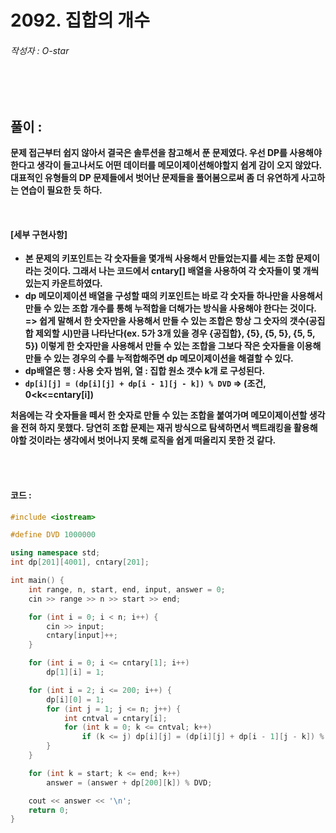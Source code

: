 # 2092. 집합의 개수

###### 작성자 : O-star

<br/>

<br/>

## 풀이 : 

**문제 접근부터 쉽지 않아서 결국은 솔루션을 참고해서 푼 문제였다. 우선 DP를 사용해야 한다고 생각이 들고나서도 어떤 데이터를 메모이제이션해야할지 쉽게 감이 오지 않았다. 대표적인 유형들의 DP 문제들에서 벗어난 문제들을 풀어봄으로써 좀 더 유연하게 사고하는 연습이 필요한 듯 하다.**

**<br/>**

#### **[세부 구현사항]**

- **본 문제의 키포인트는 각 숫자들을 몇개씩 사용해서 만들었는지를 세는 조합 문제이라는 것이다. 그래서 나는 코드에서 cntary[] 배열을 사용하여 각 숫자들이 몇 개씩 있는지 카운트하였다.**
- **dp 메모이제이션 배열을 구성할 때의 키포인트는 바로 각 숫자들 하나만을 사용해서 만들 수 있는 조합 개수를 통해 누적합을 더해가는 방식을 사용해야 한다는 것이다. => 쉽게 말해서 한 숫자만을 사용해서 만들 수 있는 조합은 항상 그 숫자의 갯수(공집합 제외할 시)만큼 나타난다(ex. 5가 3개 있을 경우 {공집합}, {5}, {5, 5}, {5, 5, 5}) 이렇게 한 숫자만을 사용해서 만들 수 있는 조합을 그보다 작은 숫자들을 이용해 만들 수 있는 경우의 수를 누적합해주면 dp 메모이제이션을 해결할 수 있다.**
- **dp배열은 행 : 사용 숫자 범위, 열 : 집합 원소 갯수 k개 로 구성된다.**
- **`dp[i][j] = (dp[i][j] + dp[i - 1][j - k]) % DVD` => (조건, 0<k<=cntary[i])**

**처음에는 각 숫자들을 떼서 한 숫자로 만들 수 있는 조합을 붙여가며 메모이제이션할 생각을 전혀 하지 못했다. 당연히 조합 문제는 재귀 방식으로 탐색하면서 백트래킹을 활용해야할 것이라는 생각에서 벗어나지 못해 로직을 쉽게 떠올리지 못한 것 같다.**

<br/>

<br/>

#### 코드 : 

```c++
#include <iostream>

#define DVD 1000000

using namespace std;
int dp[201][4001], cntary[201];

int main() {
    int range, n, start, end, input, answer = 0;
    cin >> range >> n >> start >> end;

    for (int i = 0; i < n; i++) {
        cin >> input;
        cntary[input]++;
    }

    for (int i = 0; i <= cntary[1]; i++)
        dp[1][i] = 1;

    for (int i = 2; i <= 200; i++) {
        dp[i][0] = 1;
        for (int j = 1; j <= n; j++) {
            int cntval = cntary[i];
            for (int k = 0; k <= cntval; k++)
                if (k <= j) dp[i][j] = (dp[i][j] + dp[i - 1][j - k]) % DVD;
        }
    }

    for (int k = start; k <= end; k++)
        answer = (answer + dp[200][k]) % DVD;

    cout << answer << '\n';
    return 0;
}
```

